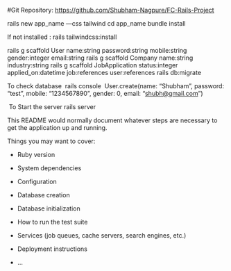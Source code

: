 #Git Repository:
	https://github.com/Shubham-Nagpure/FC-Rails-Project


rails new app_name —css tailwind
cd app_name
bundle install

If not installed : rails tailwindcss:install

rails g scaffold User name:string password:string mobile:string gender:integer email:string 
rails g scaffold Company name:string industry:string
rails g scaffold JobApplication status:integer applied_on:datetime job:references user:references 
rails db:migrate


To check database  rails console 
User.create(name: “Shubham”, password: “test”, mobile: “1234567890”, gender: 0, email: “shubh@gmail.com”)

 To Start the server 
rails server




This README would normally document whatever steps are necessary to get the
application up and running.

Things you may want to cover:

* Ruby version

* System dependencies

* Configuration

* Database creation

* Database initialization

* How to run the test suite

* Services (job queues, cache servers, search engines, etc.)

* Deployment instructions

* ...
